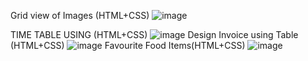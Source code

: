 Grid view of Images (HTML+CSS)
![image](https://github.com/creativeabhi13/ReactJs_Udemy/assets/76790667/b9c22d0d-4c6c-4a03-bb64-c67e53cf317e)


TIME TABLE USING (HTML+CSS)
![image](https://github.com/creativeabhi13/ReactJs_Udemy/assets/76790667/865cfb64-c8fd-4e02-98e3-a0cb98cf9402)
Design Invoice using Table (HTML+CSS)
![image](https://github.com/creativeabhi13/ReactJs_Udemy/assets/76790667/28ffede5-8c5e-45a7-b4f4-5ac9184873ad)
Favourite Food Items(HTML+CSS)
![image](https://github.com/creativeabhi13/ReactJs_Udemy/assets/76790667/0879edaf-5c00-4fa6-ad84-8bb19b4431f5)
